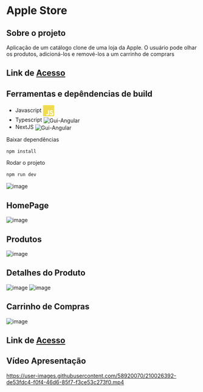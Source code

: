 # Apple Store
## Sobre o projeto
Aplicação de um catálogo clone de uma loja da Apple. O usuário pode olhar os produtos, adicioná-los e remové-los a um carrinho de comprars

## Link de [Acesso](https://apple-store-beta.vercel.app/)

## Ferramentas e depêndencias de build

- Javascript <img align="center" alt="Gui-Js" height="30" width="30" src="https://raw.githubusercontent.com/devicons/devicon/master/icons/javascript/javascript-plain.svg"> 
- Typescript <img align="center" alt="Gui-Angular" height="30" width="30" src="https://cdn.jsdelivr.net/gh/devicons/devicon/icons/typescript/typescript-original.svg">
- NextJS <img align="center" alt="Gui-Angular" height="30" width="30" src="https://cdn.jsdelivr.net/gh/devicons/devicon/icons/nextjs/nextjs-original.svg">

Baixar dependências
```bash
npm install
```
Rodar o projeto
```bash
npm run dev
```
![image](https://user-images.githubusercontent.com/58920070/210026022-5f17bd49-f75f-4a6e-801b-018952171b89.png)

## HomePage
![image](https://github.com/athena272/apple-store/assets/58920070/59e6e621-4c2b-4797-9775-af396ea8c500)

## Produtos
![image](https://github.com/athena272/apple-store/assets/58920070/2c6385e0-aee8-4691-a7d0-8b5839c390b1)

## Detalhes do Produto
![image](https://github.com/athena272/apple-store/assets/58920070/026a71bc-3e25-45ac-b143-a9053a54d9d0)
![image](https://github.com/athena272/apple-store/assets/58920070/6622e506-fe17-4cd6-b797-95ebcdd0378e)

## Carrinho de Compras
![image](https://github.com/athena272/apple-store/assets/58920070/b50ea768-c8be-45d1-8ef6-abae06f01f02)

## Link de [Acesso](https://apple-store-beta.vercel.app/)

## Vídeo Apresentação

https://user-images.githubusercontent.com/58920070/210026392-de53fdc4-f0f4-46d6-85f7-f3ce53c273f0.mp4
